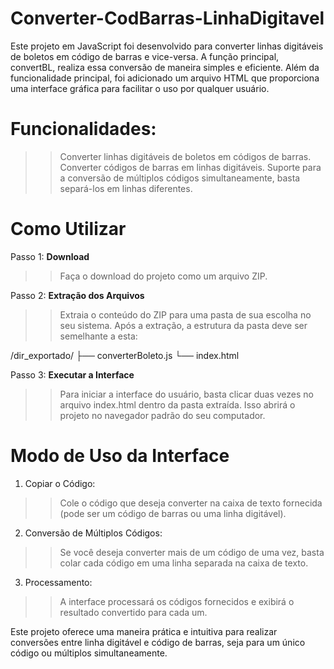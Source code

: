# Converter-CodBarras-LinhaDigitavel
Este projeto em JavaScript foi desenvolvido para converter linhas digitáveis de boletos em código de barras e vice-versa. A função principal, convertBL, realiza essa conversão de maneira simples e eficiente. Além da funcionalidade principal, foi adicionado um arquivo HTML que proporciona uma interface gráfica para facilitar o uso por qualquer usuário.

# Funcionalidades:
>> Converter linhas digitáveis de boletos em códigos de barras.
>> Converter códigos de barras em linhas digitáveis.
>> Suporte para a conversão de múltiplos códigos simultaneamente, basta separá-los em linhas diferentes.

# Como Utilizar

Passo 1: **Download**
>> Faça o download do projeto como um arquivo ZIP.

Passo 2: **Extração dos Arquivos**
>> Extraia o conteúdo do ZIP para uma pasta de sua escolha no seu sistema.
>> Após a extração, a estrutura da pasta deve ser semelhante a esta:

/dir_exportado/
    ├── converterBoleto.js
    └── index.html
    
Passo 3: **Executar a Interface**
>> Para iniciar a interface do usuário, basta clicar duas vezes no arquivo index.html dentro da pasta extraída. Isso abrirá o projeto no navegador padrão do seu computador.

# Modo de Uso da Interface

1. Copiar o Código:
>> Cole o código que deseja converter na caixa de texto fornecida (pode ser um código de barras ou uma linha digitável).

2. Conversão de Múltiplos Códigos:
>> Se você deseja converter mais de um código de uma vez, basta colar cada código em uma linha separada na caixa de texto.

3. Processamento:
>> A interface processará os códigos fornecidos e exibirá o resultado convertido para cada um.


Este projeto oferece uma maneira prática e intuitiva para realizar conversões entre linha digitável e código de barras, seja para um único código ou múltiplos simultaneamente.
